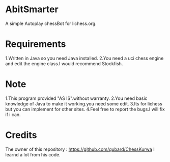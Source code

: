 # AbitSmarter
A simple Autoplay chessBot for lichess.org.
# Requirements
1.Written in Java so you need Java installed.
2.You need a uci chess engine and edit the engine class.I would recommend Stockfish.
# Note 
1.This program provided "AS IS".without warranty.
2.You need basic knowledge of Java to make it working.you need some edit.
3.Its for lichess but you can implement for other sites.
4.Feel free to report the bugs.I will fix if i can.
# Credits
The owner of this repository :
https://github.com/qubard/ChessKurwa
I learnd a lot from his code.
